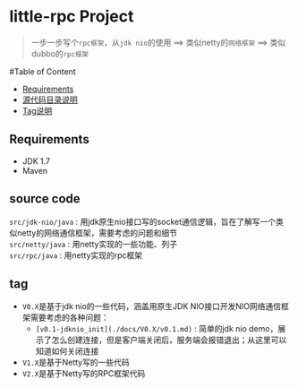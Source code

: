 little-rpc Project
========================
>一步一步写个`rpc框架`，从`jdk nio`的使用 ==> 类似netty的`网络框架` ==> 类似dubbo的`rpc框架`


#Table of Content
* [Requirements](#requirements)
* [源代码目录说明](#source-code)
* [Tag说明](#tag)

Requirements
------------
* JDK 1.7
* Maven


source code
------------
`src/jdk-nio/java` : 用jdk原生nio接口写的socket通信逻辑，旨在了解写一个类似netty的网络通信框架，需要考虑的问题和细节  
`src/netty/java`   : 用netty实现的一些功能、列子  
`src/rpc/java`     : 用netty实现的rpc框架  


tag
------------
* `V0.X`是基于jdk nio的一些代码，涵盖用原生JDK NIO接口开发NIO网络通信框架需要考虑的各种问题：  
	* `[v0.1-jdknio_init](./docs/V0.X/v0.1.md)` : 简单的jdk nio demo，展示了怎么创建连接，但是客户端关闭后，服务端会报错退出；从这里可以知道如何关闭连接  
* `V1.X`是基于Netty写的一些代码
* `V2.X`是基于Netty写的RPC框架代码


